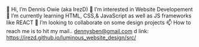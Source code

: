 👋 Hi, I’m Dennis Owie (aka IrezD)
👀 I’m interested in Website Developement
🌱 I’m currently learning HTML, CSS,& JavaScript as well as JS frameworks like REACT
💞️ I’m looking to collaborate on some design projects
📫 How to reach me is to hit my mail.. dennysben@gmail.com d<!--- I saw this photo for lumious and decided to make a responsive design of it. --->
link: https://irezd.github.io/luminous_website_design/src/
